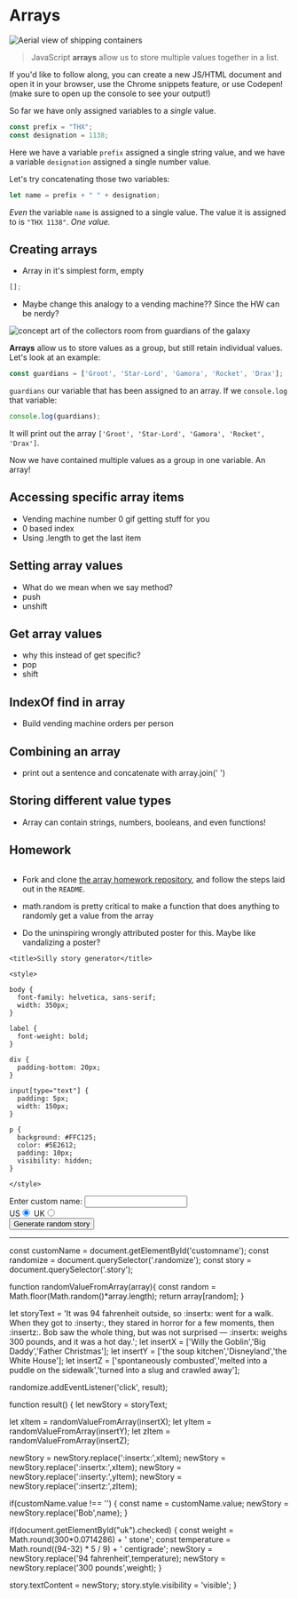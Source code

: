 # Arrays

![Aerial view of shipping containers](https://images.unsplash.com/photo-1511578194003-00c80e42dc9b?ixid=MXwxMjA3fDB8MHxwaG90by1wYWdlfHx8fGVufDB8fHw%3D&ixlib=rb-1.2.1&auto=format&fit=crop&w=2100&q=80)

> JavaScript **arrays** allow us to store multiple values together in a list.

If you'd like to follow along, you can create a new JS/HTML document and open it in your browser, use the Chrome snippets feature, or use Codepen! (make sure to open up the console to see your output!)

So far we have only assigned variables to a _single_ value.

```javascript
const prefix = "THX";
const designation = 1138;
```

Here we have a variable `prefix` assigned a single string value, and we have a variable `designation` assigned a single number value.

Let's try concatenating those two variables:

```javascript
let name = prefix + " " + designation;
```

_Even_ the variable `name` is assigned to a single value. The value it is assigned to is `"THX 1138"`. _One value._

## Creating arrays

* Array in it's simplest form, empty

```javascript
[];
```

* Maybe change this analogy to a vending machine?? Since the HW can be nerdy?

![concept art of the collectors room from guardians of the galaxy](https://external-preview.redd.it/-k4uZeUzc67hEfSk_YJSYV1-wLDxEaWy6Bs1GAqHwcA.jpg?auto=webp&s=26f087be1afa08ae75cec054406e72602d46c688)

**Arrays** allow us to store values as a group, but still retain individual values. Let's look at an example:

```javascript
const guardians = ['Groot', 'Star-Lord', 'Gamora', 'Rocket', 'Drax'];
```

`guardians` our variable that has been assigned to an array. If we `console.log` that variable:

```javascript
console.log(guardians);
```

It will print out the array `['Groot', 'Star-Lord', 'Gamora', 'Rocket', 'Drax']`.

Now we have contained multiple values as a group in one variable. An array!

## Accessing specific array items

* Vending machine number 0 gif getting stuff for you
* 0 based index
* Using .length to get the last item

## Setting array values

* What do we mean when we say method?
* push
* unshift

## Get array values

* why this instead of get specific?
* pop
* shift

## IndexOf find in array

* Build vending machine orders per person

## Combining an array

* print out a sentence and concatenate with array.join(' ')

## Storing different value types

* Array can contain strings, numbers, booleans, and even functions!

## Homework

![]()

* Fork and clone [the array homework repository](), and follow the steps laid out in the `README`.




* math.random is pretty critical to make a function that does anything to randomly get a value from the array
* Do the uninspiring wrongly attributed poster for this. Maybe like vandalizing a poster?


<!DOCTYPE html>
<html>
  <head>
    <meta charset="utf-8">
    <meta http-equiv="X-UA-Compatible" content="IE=edge,chrome=1">
    <meta name="viewport" content="width=device-width">

    <title>Silly story generator</title>

    <style>

    body {
      font-family: helvetica, sans-serif;
      width: 350px;
    }

    label {
      font-weight: bold;  
    }

    div {
      padding-bottom: 20px;
    }

    input[type="text"] {
      padding: 5px;
      width: 150px;
    }

    p {
      background: #FFC125;
      color: #5E2612;
      padding: 10px;
      visibility: hidden;
    }

    </style>
  </head>

  <body>
    <div>
      <label for="customname">Enter custom name:</label>
      <input id="customname" type="text" placeholder="">
    </div>
    <div>
      <label for="us">US</label><input id="us" type="radio" name="ukus" value="us" checked>
      <label for="uk">UK</label><input id="uk" type="radio" name="ukus" value="uk">
    </div>
    <div>
      <button class="randomize">Generate random story</button>
    </div>
    <!-- Thanks a lot to Willy Aguirre for his help with the code for this assessment -->
    <p class="story"></p>
    <script src="main.js"></script>
  </body>
</html>





---


const customName = document.getElementById('customname');
const randomize = document.querySelector('.randomize');
const story = document.querySelector('.story');

function randomValueFromArray(array){
  const random = Math.floor(Math.random()*array.length);
  return array[random];
}

let storyText = 'It was 94 fahrenheit outside, so :insertx: went for a walk. When they got to :inserty:, they stared in horror for a few moments, then :insertz:. Bob saw the whole thing, but was not surprised — :insertx: weighs 300 pounds, and it was a hot day.';
let insertX = ['Willy the Goblin','Big Daddy','Father Christmas'];
let insertY = ['the soup kitchen','Disneyland','the White House'];
let insertZ = ['spontaneously combusted','melted into a puddle on the sidewalk','turned into a slug and crawled away'];

randomize.addEventListener('click', result);

function result() {
  let newStory = storyText;

  let xItem = randomValueFromArray(insertX);
  let yItem = randomValueFromArray(insertY);
  let zItem = randomValueFromArray(insertZ);

  newStory = newStory.replace(':insertx:',xItem);
  newStory = newStory.replace(':insertx:',xItem);
  newStory = newStory.replace(':inserty:',yItem);
  newStory = newStory.replace(':insertz:',zItem);

  if(customName.value !== '') {
    const name = customName.value;
    newStory = newStory.replace('Bob',name);
  }

  if(document.getElementById("uk").checked) {
    const weight = Math.round(300*0.0714286) + ' stone';
    const temperature =  Math.round((94-32) * 5 / 9) + ' centigrade';
    newStory = newStory.replace('94 fahrenheit',temperature);
    newStory = newStory.replace('300 pounds',weight);
  }

  story.textContent = newStory;
  story.style.visibility = 'visible';
}
